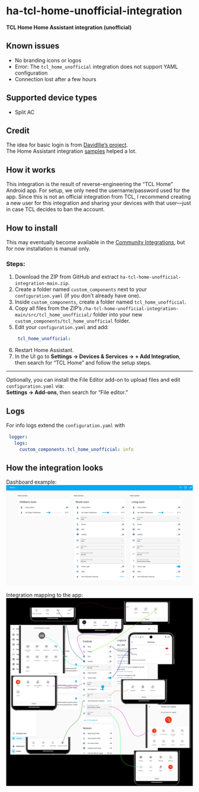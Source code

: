 # ha-tcl-home-unofficial-integration  
**TCL Home Home Assistant integration (unofficial)**

## Known issues
- No branding icons or logos  
- Error: The `tcl_home_unofficial` integration does not support YAML configuration  
- Connection lost after a few hours  

## Supported device types
- Split AC  

## Credit  
The idea for basic login is from [DavidIlie’s project](https://github.com/DavidIlie/tcl-home-ac).  
The Home Assistant integration [samples](https://github.com/msp1974/HAIntegrationExamples) helped a lot.

## How it works  
This integration is the result of reverse-engineering the “TCL Home” Android app. For setup, we only need the username/password used for the app. Since this is not an official integration from TCL, I recommend creating a new user for this integration and sharing your devices with that user—just in case TCL decides to ban the account.

## How to install  
This may eventually become available in the [Community Integrations](https://www.home-assistant.io/integrations), but for now installation is manual only.

### Steps:
1. Download the ZIP from GitHub and extract `ha-tcl-home-unofficial-integration-main.zip`.  
2. Create a folder named `custom_components` next to your `configuration.yaml` (if you don't already have one).  
3. Inside `custom_components`, create a folder named `tcl_home_unofficial`.  
4. Copy all files from the ZIP’s `/ha-tcl-home-unofficial-integration-main/src/tcl_home_unofficial/` folder into your new `custom_components/tcl_home_unofficial` folder.  
5. Edit your `configuration.yaml` and add:  
   ```yaml
    tcl_home_unofficial:
   ```  
6. Restart Home Assistant.  
7. In the UI go to **Settings → Devices & Services → + Add Integration**, then search for “TCL Home” and follow the setup steps.

---

Optionally, you can install the File Editor add-on to upload files and edit `configuration.yaml` via:  
**Settings → Add-ons**, then search for “File editor.”

## Logs
For info logs extend the `configuration.yaml` with
   ```yaml
    logger:
      logs:
        custom_components.tcl_home_unofficial: info
   ```  

## How the integration looks

Dashboard example:  
![Dashboard example](./dashboard_example.jpg "Dashboard example")

Integration mapping to the app:  
![Integration mapping to the app](./integration_map_to_app.jpg "Integration mapping to the app")